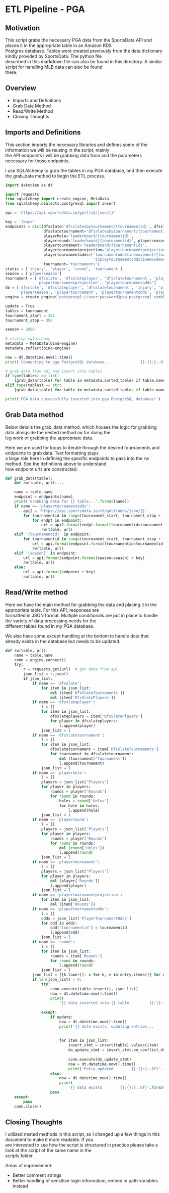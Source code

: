 # ETL Pipeline - PGA

## Motivation 

This script grabs the necessary PGA data from the SportsData API and places it in the appropriate table in an Amazon RDS \
Postgres database. Tables were created previously from the data dictionary kindly provided by SportsData. The python file \
described in this markdown file can also be found in this directory. A similar script for handling MLB data can also be found\
there.

## Overview
* Imports and Definitions
* Grab Data Method
* Read/Write Method
* Closing Thoughts

## Imports and Definitions

This section imports the necessary libraries and defines some of the information we will be reusing in the script, mainly \
the API endpoints I will be grabbing data from and the parameters necessary for those endpoints.

I use SQLAlchemy to grab the tables in my PGA database, and then execute the grab_data method to begin the ETL process.

```python
import datetime as dt

import requests
from sqlalchemy import create_engine, MetaData
from sqlalchemy.dialects.postgresql import insert

api = 'https://api.sportsdata.io/golf/v2/json/{}'

key = '?key='
endpoints = dict(dfsslate='dfsslatesbytournament/{tournamentid}', dfsslateplayer='dfsslatesbytournament/{tournamentid}',
                 dfsslatetournament='dfsslatesbytournament/{tournamentid}', injury='injuries', player='players',
                 playerhole='leaderboard/{tournamentid}',
                 playerround='leaderboard/{tournamentid}', playerseason='playerseasonstats/{season}',
                 playertournament='leaderboard/{tournamentid}',
                 playertournamentprojection='playertournamentprojectionstats/{tournamentid}',
                 playertournamentodds=['tournamentoddslinemovement/{tournamentid}',
                                       'inplaytournamentoddslinemovement/{tournamentid}'], round='tournaments',
                 tournament='tournaments')
static = ['injury', 'player', 'round', 'tournament']
season = ['playerseason']
tournament = ['dfsslate', 'dfsslateplayer', 'dfsslatetournament', 'playerhole', 'playerround', 'playertournament',
              'playertournamentprojection', 'playertournamentodds']
db = ['dfsslate', 'dfsslateplayer', 'dfsslatetournament', 'injury', 'player', 'playerhole', 'playerround',
      'playerseason', 'playertournament', 'playertournamentodds', 'playertournamentprojection', 'round', 'tournament']
engine = create_engine('postgresql://user:password@pga-postgresql.cxmbk6ooy1lu.us-east-1.rds.amazonaws.com/pga')

update = True
tables = tournament
tournament_start = 392
tournament_stop = 392

season = 2020
   
# startup sqlalchemy
metadata = MetaData(bind=engine)
metadata.reflect(bind=engine)

now = dt.datetime.now().time()
print('Connecting to pga PostgreSQL database...             {}:{}:{:.0f}'.format(now.hour, now.minute, now.second))

# grab data from api and insert into tables
if type(tables) == list:
    [grab_data(table) for table in metadata.sorted_tables if table.name in tables]
elif type(tables) == str:
    [grab_data(table) for table in metadata.sorted_tables if table.name == tables]

print('PGA data successfully inserted into pga PostgreSQL database!')

```

## Grab Data method

Below details the grab_data method, which houses the logic for grabbing data alongside the nested method rw for doing the \
leg work of grabbing the appropriate data.

Here we are used for loops to iterate through the desired tournaments and endpoints to grab data. Text formatting plays \
a large role here in defining the specific endpoints to pass into the rw method. See the definitions above to understand \
how endpoint urls are constructed. 


```python
def grab_data(table):
    def rw(table, url):...

    name = table.name
    endpoint = endpoints[name]
    print('Grabbing data for {} table...'.format(name))
    if name == 'playertournamentodds':
        api2 = 'https://api.sportsdata.io/v3/golf/odds/json/{}'
        for tournamentid in range(tournament_start, tournament_stop + 1):
            for endpt in endpoint:
                url = api2.format(endpt.format(tournamentid=tournamentid) + key)
                rw(table, url)
    elif '{tournamentid}' in endpoint:
        for tournamentid in range(tournament_start, tournament_stop + 1):
            url = api.format(endpoint.format(tournamentid=tournamentid) + key)
            rw(table, url)
    elif '{season}' in endpoint:
        url = api.format(endpoint.format(season=season) + key)
        rw(table, url)
    else:
        url = api.format(endpoint + key)
        rw(table, url)
```

## Read/Write method

Here we have the main method for grabbing the data and placing it in the appropriate table. For this API, responses are \
formatted in JSON format. Multiple conditionals are put in place to handle the variety of data processing needs for the \
different tables found in my PGA database. 

We also have some except handling at the bottom to handle data that already exists in the database but needs to be updated. 

```python
def rw(table, url):
    name = table.name
    conn = engine.connect()
    try:
        r = requests.get(url)  # get data from api
        json_list = r.json()
        if json_list:
            if name == 'dfsslate':
                for item in json_list:
                    del (item['DfsSlateTournaments'])
                    del (item['DfsSlatePlayers'])
            if name == 'dfsslateplayer':
                l = []
                for item in json_list:
                    dfsslateplayers = item['DfsSlatePlayers']
                    for player in dfsslateplayers:
                        l.append(player)
                json_list = l
            if name == 'dfsslatetournament':
                l = []
                for item in json_list:
                    dfsslatetournament = item['DfsSlateTournaments']
                    for tournament in dfsslatetournament:
                        del (tournament['Tournament'])
                        l.append(tournament)
                json_list = l
            if name == 'playerhole':
                l = []
                players = json_list['Players']
                for player in players:
                    rounds = player['Rounds']
                    for round in rounds:
                        holes = round['Holes']
                        for hole in holes:
                            l.append(hole)
                json_list = l
            if name == 'playerround':
                l = []
                players = json_list['Players']
                for player in players:
                    rounds = player['Rounds']
                    for round in rounds:
                        del (round['Holes'])
                        l.append(round)
                json_list = l
            if name == 'playertournament':
                l = []
                players = json_list['Players']
                for player in players:
                    del (player['Rounds'])
                    l.append(player)
                json_list = l
            if name == 'playertournamentprojection':
                for item in json_list:
                    del (item['Rounds'])
            if name == 'playertournamentodds':
                l = []
                odds = json_list['PlayerTournamentOdds']
                for odd in odds:
                    odd['tournamentid'] = tournamentid
                    l.append(odd)
                json_list = l
            if name == 'round':
                l = []
                for item in json_list:
                    rounds = item['Rounds']
                    for round in rounds:
                        l.append(round)
                json_list = l
            json_list = [{k.lower(): v for k, v in entry.items()} for entry in json_list]
            if len(json_list) > 0:
                try:
                    conn.execute(table.insert(), json_list)
                    now = dt.datetime.now().time()
                    print(
                        '{} data inserted into {} table         {}:{}:{:.0f}'.format(url, table.name, now.hour,
                                                                                     now.minute, now.second))
                except:
                    if update:
                        now = dt.datetime.now().time()
                        print('{} data exists, updating entries...        {}:{}:{:.0f}'.format(url, now.hour,
                                                                                               now.minute,
                                                                                               now.second))
                        for item in json_list:
                            insert_stmt = insert(table).values(item)
                            do_update_stmt = insert_stmt.on_conflict_do_update(constraint=table.primary_key,
                                                                               set_=item)
                            conn.execute(do_update_stmt)
                            now = dt.datetime.now().time()
                            print('Entry updated        {}:{}:{:.0f}'.format(now.hour, now.minute, now.second))
                    else:
                        now = dt.datetime.now().time()
                        print(
                            '{} data exists        {}:{}:{:.0f}'.format(url, now.hour, now.minute, now.second))
                    pass
    except:
        pass
    conn.close()

```

## Closing Thoughts

I utilized nested methods in this script, so I changed up a few things in this document to make it more readable. If you \
are interested to see how the script is structured in practice please take a look at the script of the same name in the \
scripts folder. 

Areas of improvement:
* Better comment strings
* Better handling of sensitive login information, embed in path variables instead